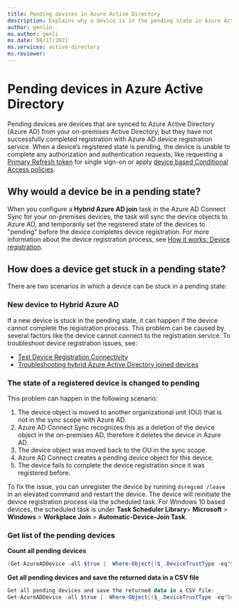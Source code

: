 ```yaml
---
title: Pending devices in Azure Active Directory
description: Explains why a device is in the pending state in Azure Active Directory.
author: genlin
ms.author: genli
ms.date: 08/17/2021
ms.services: active-directory
ms.reviewer: 
---
```

# Pending devices in Azure Active Directory

Pending devices are devices that are synced to Azure Active Directory (Azure AD) from your on-premises Active Directory, but they have not successfully completed registration with Azure AD device registration service. When a device’s registered state is pending, the device is unable to complete any authorization and authentication requests, like requesting a [Primary Refresh token](/azure/active-directory/devices/concept-primary-refresh-token) for single sign-on or apply [device based Conditional Access policies](/azure/active-directory/conditional-access/overview).

## Why would a device be in a pending state?

When you configure a **Hybrid Azure AD join** task in the Azure AD Connect Sync for your on-premises devices, the task will sync the device objects to Azure AD, and temporarily set the registered state of the devices to "pending" before the device completes device registration. For more information about the device registration process, see [How it works: Device registration](/azure/active-directory/devices/device-registration-how-it-works#hybrid-azure-ad-joined-in-managed-environments).

## How does a device get stuck in a pending state?

There are two scenarios in which a device can be stuck in a pending state:

### New device to Hybrid Azure AD

If a new device is stuck in the pending state, it can happen if the device cannot complete the registration process. This problem can be caused by several factors like the device cannot connect to the registration service. To troubleshoot device registration issues, see:

- [Test Device Registration Connectivity](samples/azure-samples/testdeviceregconnectivity/testdeviceregconnectivity/)
- [Troubleshooting hybrid Azure Active Directory joined devices](/azure/active-directory/devices/troubleshoot-hybrid-join-windows-current)

### The state of a registered device is changed to pending

This problem can happen in the following scenario:

1. The device object is moved to another organizational unit (OU) that is not in the sync scope with Azure AD.
2. Azure AD Connect Sync recognizes this as a deletion of the device object in the on-premises AD, therefore it deletes the device in Azure AD.
3. The device object was moved back to the OU in the sync scope.
4. Azure AD Connect creates a pending device object for this device.
5. The device fails to complete the device registration since it was registered before.

To fix the issue, you can unregister the device by running `dsregcmd /leave` in an elevated command and restart the device. The device will reinitiate the device registration process via the scheduled task. For Windows 10 based devices, the scheduled task is under **Task Scheduler Library**> **Microsoft** > **Windows** > **Workplace Join** > **Automatic-Device-Join Task**.

### Get list of the pending devices

**Count all pending devices**

```powershell
(Get-AzureADDevice -all $true |  Where-Object{($_.DeviceTrustType -eq"ServerAd") -and ($_.ProfileType -ne"RegisteredDevice") -and (-not $_.AlternativeSecurityIds)}).count
```

**Get all pending devices and save the returned data in a CSV file**
 
 ```powershell
Get all pending devices and save the returned data in a CSV file:
Get-AzureADDevice -all $true |  Where-Object{($_.DeviceTrustType -eq"ServerAd") -and ($_.ProfileType -ne"RegisteredDevice") -and (-not $_.AlternativeSecurityIds)} | select-object -Property AccountEnabled, ObjectId, DeviceId, DisplayName, DeviceOSType, DeviceOSVersion, DeviceTrustType | export-csv pendingdevicelist-summary.csv -NoTypeInformation
```

